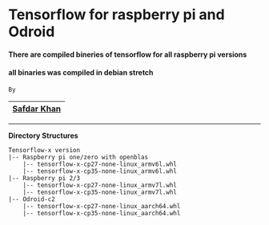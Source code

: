 # Tensorflow for raspberry pi and Odroid

#### There are compiled bineries of tensorflow for all raspberry pi  versions

#### all binaries was compiled in debian stretch
``` By ```

| [Safdar Khan](https://www.safdarkhan.cf) |
| ---------------------------------------- |

___________________________
**Directory Structures**
```
Tensorflow-x version
|-- Raspberry pi one/zero with openblas
    |-- tensorflow-x-cp27-none-linux_armv6l.whl
    |-- tensorflow-x-cp35-none-linux_armv6l.whl
|-- Raspberry pi 2/3
    |-- tensorflow-x-cp27-none-linux_armv7l.whl
    |-- tensorflow-x-cp35-none-linux_armv7l.whl
|-- Odroid-c2
    |-- tensorflow-x-cp27-none-linux_aarch64.whl
    |-- tensorflow-x-cp35-none-linux_aarch64.whl
```
